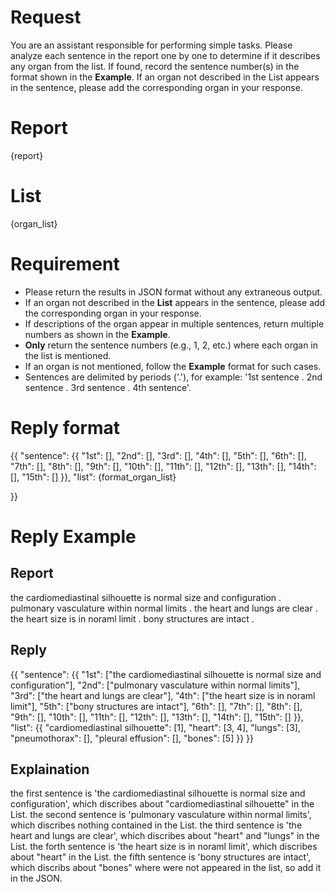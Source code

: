 # **Request**
You are an assistant responsible for performing simple tasks. Please analyze each sentence in the report one by one to determine if it describes any organ from the list. If found, record the sentence number(s) in the format shown in the **Example**. If an organ not described in the List appears in the sentence, please add the corresponding organ in your response.
# **Report**
{report}
# **List**
{organ_list}
# **Requirement**
- Please return the results in JSON format without any extraneous output.
- If an organ not described in the **List** appears in the sentence, please add the corresponding organ in your response.
- If descriptions of the organ appear in multiple sentences, return multiple numbers as shown in the **Example**.
- **Only** return the sentence numbers (e.g., 1, 2, etc.) where each organ in the list is mentioned.
- If an organ is not mentioned, follow the **Example** format for such cases.
- Sentences are delimited by periods ('.'), for example: '1st sentence . 2nd sentence . 3rd sentence . 4th sentence'.
# **Reply format**
{{
    "sentence": {{
        "1st": [],
        "2nd": [],
        "3rd": [],
        "4th": [],
        "5th": [],
        "6th": [],
        "7th": [],
        "8th": [],
        "9th": [],
        "10th": [],
        "11th": [],
        "12th": [],
        "13th": [],
        "14th": [],
        "15th": []
    }},
    "list": {format_organ_list}
    
}}
# **Reply Example**
## Report
the cardiomediastinal silhouette is normal size and configuration . pulmonary vasculature within normal limits . the heart and lungs are clear . the heart size is in noraml limit . bony structures are intact .
## Reply
{{
    "sentence": {{
        "1st": ["the cardiomediastinal silhouette is normal size and configuration"],
        "2nd": ["pulmonary vasculature within normal limits"],
        "3rd": ["the heart and lungs are clear"],
        "4th": ["the heart size is in noraml limit"],
        "5th": ["bony structures are intact"],
        "6th": [],
        "7th": [],
        "8th": [],
        "9th": [],
        "10th": [],
        "11th": [],
        "12th": [],
        "13th": [],
        "14th": [],
        "15th": []
    }},
    "list": {{
        "cardiomediastinal silhouette": [1],
        "heart": [3, 4],
        "lungs": [3],
        "pneumothorax": [],
        "pleural effusion": [],
        "bones": [5]
    }}
}}
## Explaination
the first sentence is 'the cardiomediastinal silhouette is normal size and configuration', which discribes about "cardiomediastinal silhouette" in the List.
the second sentence is 'pulmonary vasculature within normal limits', which discribes nothing contained in the List.
the third sentence is 'the heart and lungs are clear', which discribes about "heart" and "lungs" in the List.
the forth sentence is 'the heart size is in noraml limit', which discribes about "heart" in the List.
the fifth sentence is 'bony structures are intact', which discribs about "bones" where were not appeared in the list, so add it in the JSON.
